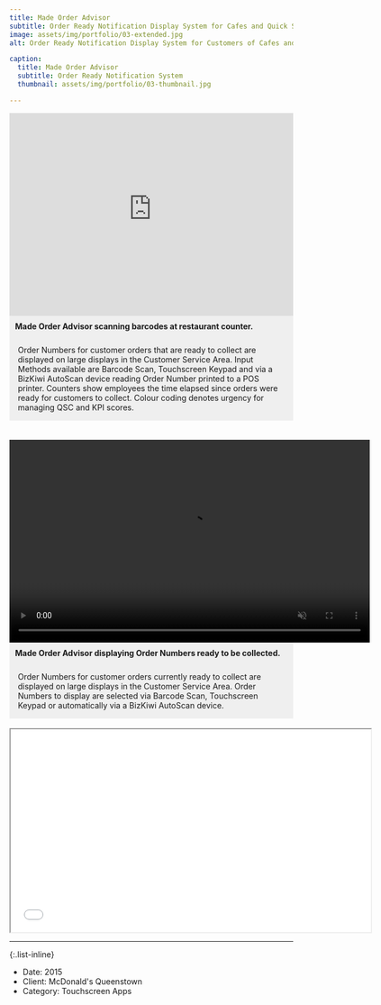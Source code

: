 ```yaml
---
title: Made Order Advisor
subtitle: Order Ready Notification Display System for Cafes and Quick Service Restaurants
image: assets/img/portfolio/03-extended.jpg
alt: Order Ready Notification Display System for Customers of Cafes and Quick Service Restaurants.

caption: 
  title: Made Order Advisor
  subtitle: Order Ready Notification System
  thumbnail: assets/img/portfolio/03-thumbnail.jpg

---
```

<div style="background-color:#EFEFEF;padding:0px;overflow-y:visible;">
<iframe id="project3-video1" height="360" width="640" style="width:100%;height:360px;display:block;overflow:visible;" src="https://www.youtube-nocookie.com/embed/SiT5GxiCHtM?controls=0" title="YouTube video player" frameborder="0" allow="autoplay;" allowfullscreen></iframe>
</div>
<div style="background-color:#EFEFEF;padding:10px;">
<strong>Made Order Advisor scanning barcodes at restaurant counter.</strong>
</div>
<div style="background-color:#EFEFEF;padding:15px;text-align:left;">
Order Numbers for customer orders that are ready to collect are displayed on large displays in the Customer Service Area.
Input Methods available are Barcode Scan, Touchscreen Keypad and via a BizKiwi AutoScan device reading Order Number printed to a POS printer.
Counters show employees the time elapsed since orders were ready for customers to collect. Colour coding denotes urgency for managing QSC and KPI scores.
</div>
<br/><br />

<div style="background-color:#EFEFEF;padding:0;">
<video width="640" height="360" autoplay muted>
<source src="assets/vid/made-order-advisor-scanning-barcodes-at-counter-720p30fps.mp4" type="video/mp4">
Your browser does not support the video tag.
</video>
</div>
<div style="background-color:#EFEFEF;padding:10px;">
<strong>Made Order Advisor displaying Order Numbers ready to be collected.</strong>
</div>
<div style="background-color:#EFEFEF;padding:15px;text-align:left;">
Order Numbers for customer orders currently ready to collect are displayed on large displays in the Customer Service Area. Order Numbers to display are selected via Barcode Scan, Touchscreen Keypad or automatically via a BizKiwi AutoScan device.
</div><br/>

<iframe src="assets/vid/made-order-advisor-scanning-barcodes-at-counter-720p30fps.mp4" width="640" height="360" allow="autoplay"></iframe>

---
{:.list-inline}
- Date: 2015
- Client: McDonald's Queenstown
- Category: Touchscreen Apps
